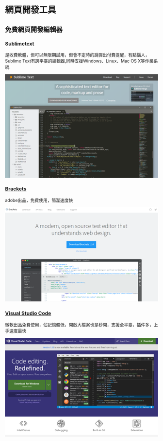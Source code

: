 # 網頁開發工具

## 免費網頁開發編輯器

### [Sublimetext](https://www.sublimetext.com/)

是收費軟體，但可以無限期試用，但會不定時的跳彈出付費提醒，有點惱人，Sublime Text有跨平臺的編輯器,同時支援Windows、Linux、Mac OS X等作業系統



![](../../.gitbook/assets/image%20%28101%29.png)

### [Brackets](http://brackets.io/)

adobe出品，免費使用，簡潔速度快

![](../../.gitbook/assets/image%20%28109%29.png)

### [Visual Studio Code](https://code.visualstudio.com)

微軟出品免費使用，佔記憶體低，開啟大檔案也是秒開，支援全平臺，插件多，上手速度最快

![](../../.gitbook/assets/image%20%288%29.png)

